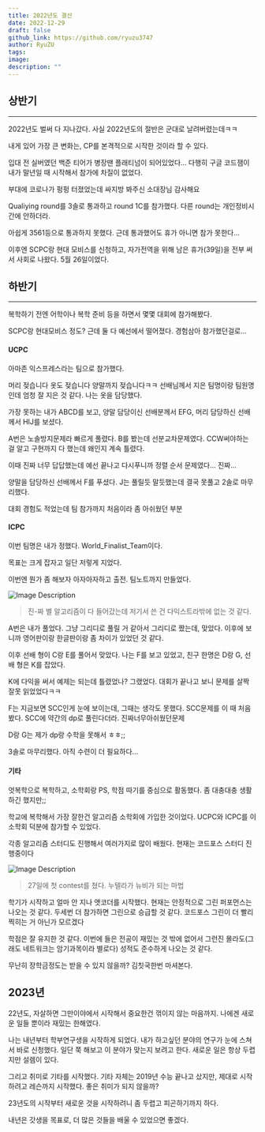 ```yaml
---
title: 2022년도 결산
date: 2022-12-29
draft: false
github_link: https://github.com/ryuzu3747
author: RyuZU
tags: 
image: 
description: ""
---
```

## 상반기

----

2022년도 벌써 다 지나갔다. 사실 2022년도의 절반은 군대로 날려버렸는데ㅋㅋ  

내게 있어 가장 큰 변화는, CP를 본격적으로 시작한 것이라 할 수 있다.  

입대 전 실버였던 백준 티어가 병장땐 플래티넘이 되어있었다... 다행히 구글 코드잼이 내가 말년일 때 시작해서 참가에 차질이 없었다.  

부대에 코로나가 펑펑 터졌었는데 싸지방 봐주신 소대장님 감사해요  

Qualiying round를 3솔로 통과하고 round 1C를 참가했다. 다른 round는 개인정비시간에 안하더라.

아쉽게 3561등으로 통과하지 못했다. 근데 통과했어도 휴가 아니면 참가 못한다...  

이후엔 SCPC랑 현대 모비스를 신청하고, 자가전역을 위해 남은 휴가(39일)을 전부 써서 사회로 나왔다. 5월 26일이었다.  

  

## 하반기

----

복학하기 전엔 어학이나 복학 준비 등을 하면서 몇몇 대회에 참가해봤다.  

SCPC랑 현대모비스 정도? 근데 둘 다 예선에서 떨어졌다. 경험삼아 참가했던걸로...  

#### UCPC  

아마존 익스프레스라는 팀으로 참가했다.  

머리 젖습니다 옷도 젖습니다 양말까지 젖습니다ㅋㅋ 선배님께서 지은 팀명이랑 팀원명인데 엄청 잘 지은 것 같다. 나는 옷을 담당했다.  

가장 못하는 내가 ABCD를 보고, 양말 담당이신 선배분께서 EFG, 머리 담당하신 선배께서 HIJ를 보셨다.  

A번은 노솔방지문제라 빠르게 풀렸다. B를 봤는데 선분교차문제였다. CCW써야하는 걸 알고 구현까지 다 했는데 왜인지 계속 틀렸다.  

이때 진짜 너무 답답했는데 예선 끝나고 다시푸니까 정렬 순서 문제였다... 진짜...  

양말을 담당하신 선배께서 F를 푸셨다. J는 풀릴듯 말듯했는데 결국 못풀고 2솔로 마무리했다.  

대회 경험도 적었는데 팀 참가까지 처음이라 좀 아쉬웠던 부분

  

#### ICPC

이번 팀명은 내가 정했다. World_Finalist_Team이다.  

목표는 크게 잡자고 일단 저렇게 지었다.  

이번엔 뭔가 좀 해보자 아자아자하고 출전. 팀노트까지 만들었다.  

  ![Image Description](/images/Pasted%20image%2020250507233129.png)

>진-짜 별 알고리즘이 다 들어갔는데 저기서 쓴 건 다익스트라밖에 없는 것 같다.  

A번은 내가 풀었다. 그냥 그리디로 풀릴 거 같아서 그리디로 짰는데, 맞았다. 이후에 보니까 영어판이랑 한글판이랑 좀 차이가 있었던 것 같다.  

이후 선배 형이 C랑 E를 풀어서 맞았다. 나는 F를 보고 있었고, 친구 한명은 D랑 G, 선배 형은 K를 잡았다.  

K에 다익을 써서 예제는 되는데 틀렸었나? 그랬었다. 대회가 끝나고 보니 문제를 살짝 잘못 읽었었다ㅋㅋ  

F는 지금보면 SCC인게 눈에 보이는데, 그때는 생각도 못했다. SCC문제를 이 때 처음봤다. SCC에 약간의 dp로 풀린다더라. 진짜너무아쉬웠던문제  

D랑 G는 제가 dp랑 수학을 못해서 ㅎㅎ;;  

3솔로 마무리했다. 아직 수련이 더 필요하다...  

  

#### 기타

엇복학으로 복학하고, 소학회랑 PS, 학점 따기를 중심으로 활동했다. 좀 대충대충 생활하긴 했지만;;  

학교에 복학해서 가장 잘한건 알고리즘 소학회에 가입한 것이었다. UCPC와 ICPC를 이 소학회 덕분에 참가할 수 있었다.  

각종 알고리즘 스터디도 진행해서 여러가지로 많이 배웠다. 현재는 코드포스 스터디 진행중이다  

  ![Image Description](/images/Pasted%20image%2020250507233146.png)
>27일에 첫 contest를 쳤다. 누텔라가 뉴비가 되는 마법

학기가 시작하고 얼마 안 지나 앳코더를 시작했다. 현재는 안정적으로 그린 퍼포먼스는 나오는 것 같다. 두세번 더 참가하면 그린으로 승급할 것 같다. 코드포스 그린이 더 빨리 찍히는 거 아닌가 모르겠다  

학점은 잘 유지한 것 같다. 이번에 들은 전공이 재밌는 것 밖에 없어서 그런진 몰라도(그래도 네트워크는 암기과목이라 별로다) 성적도 준수하게 나오는 것 같다.  

무난히 장학금정도는 받을 수 있지 않을까? 김칫국한번 마셔본다.  

  

## 2023년

22년도, 자살하면 그만이야에서 시작해서 중요한건 꺾이지 않는 마음까지. 나에겐 새로운 일들 뿐이라 재밌는 한해였다.  

나는 내년부터 학부연구생을 시작하게 되었다. 내가 하고싶던 분야의 연구가 눈에 스쳐서 바로 신청했다. 일단 쭉 해보고 이 분야가 맞는지 보려고 한다. 새로운 일은 항상 두렵지만 설렘이 있다.  

그리고 취미로 기타를 시작했다. 기타 자체는 2019년 수능 끝나고 샀지만, 제대로 시작하려고 레슨까지 시작했다. 좋은 취미가 되지 않을까?  

23년도의 시작부터 새로운 것을 시작하려니 좀 두렵고 피곤하기까지 하다.  

내년은 갓생을 목표로, 더 많은 것들을 배울 수 있었으면 좋겠다.